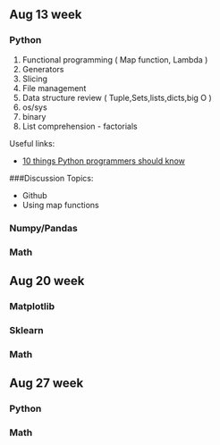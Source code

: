 ## Aug 13 week
### Python
1. Functional programming ( Map function, Lambda )
2. Generators 
3. Slicing
4. File management
5. Data structure review ( Tuple,Sets,lists,dicts,big O )
6. os/sys
7. binary
8. List comprehension - factorials

Useful links:
- [10 things Python programmers should know](https://danieltakeshi.github.io/2013/07/05/ten-things-python-programmers-should-know/
)<br>


###Discussion Topics:
- Github
- Using map functions

### Numpy/Pandas

### Math

## Aug 20 week
### Matplotlib
### Sklearn
### Math

## Aug 27 week
### Python
### Math
